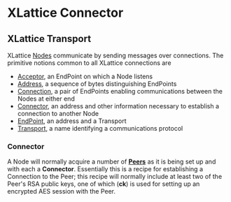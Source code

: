 <h1 class="libTop">XLattice Connector</h1>

## XLattice Transport

XLattice
[Nodes](https://jddixon.github.io/xlattice/node.html)
communicate by sending messages over connections.  The primitive
notions common to all XLattice connections are

* [Acceptor](https://jddixon.github.com/xlattice/acceptor.html),
  an EndPoint on which a Node listens
* [Address](https://jddixon.github.com/xlattice/address.html),
  a sequence of bytes distinguishing EndPoints
* [Connection](https://jddixon.github.com/xlattice/connection.html),
  a pair of EndPoints enabling communications between the Nodes at either end
* [Connector](https://jddixon.github.com/xlattice/connector.html),
  an address and other information necessary to establish
  a connection to another Node
* [EndPoint](https://jddixon.github.com/xlattice/endPoint.html),
  an address and a Transport
* [Transport](https://jddixon.github.com/xlattice/transport.html),
  a name identifying a communications protocol

### Connector

A Node will normally acquire a number of
[**Peers**](https://jddixon.github.io/xlattice/peer.html)
as it is being set
up and with each a **Connector**.  Essentially this is a recipe for
establishing a Connection to the Peer; this recipe will normally
include at least two of the Peer's RSA public keys, one of which (**ck**)
is used for setting up an encrypted AES session with the Peer.

